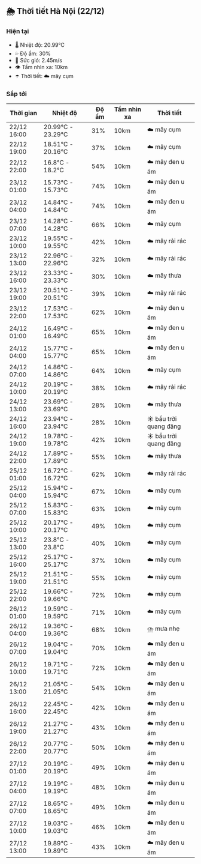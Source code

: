 ## 🌦️ Thời tiết Hà Nội (22/12)

### Hiện tại

- 🌡️ Nhiệt độ: 20.99℃
- 💦 Độ ẩm: 30%
- 💨 Sức gió: 2.45m/s
- 👁️ Tầm nhìn xa: 10km
- ☂️ Thời tiết: ☁️ mây cụm

### Sắp tới

| Thời gian | Nhiệt độ | Độ ẩm | Tầm nhìn xa | Thời tiết |
| --- | --- | --- | --- | --- |
| 22/12 16:00 | 20.99℃ - 23.29℃ | 31% | 10km | ☁️ mây cụm |
| 22/12 19:00 | 18.51℃ - 20.16℃ | 37% | 10km | ☁️ mây cụm |
| 22/12 22:00 | 16.8℃ - 18.2℃ | 54% | 10km | ☁️ mây đen u ám |
| 23/12 01:00 | 15.73℃ - 15.73℃ | 74% | 10km | ☁️ mây đen u ám |
| 23/12 04:00 | 14.84℃ - 14.84℃ | 74% | 10km | ☁️ mây đen u ám |
| 23/12 07:00 | 14.28℃ - 14.28℃ | 66% | 10km | ☁️ mây cụm |
| 23/12 10:00 | 19.55℃ - 19.55℃ | 42% | 10km | ☁️ mây rải rác |
| 23/12 13:00 | 22.96℃ - 22.96℃ | 32% | 10km | ☁️ mây rải rác |
| 23/12 16:00 | 23.33℃ - 23.33℃ | 30% | 10km | ☁️ mây thưa |
| 23/12 19:00 | 20.51℃ - 20.51℃ | 39% | 10km | ☁️ mây rải rác |
| 23/12 22:00 | 17.53℃ - 17.53℃ | 62% | 10km | ☁️ mây đen u ám |
| 24/12 01:00 | 16.49℃ - 16.49℃ | 65% | 10km | ☁️ mây đen u ám |
| 24/12 04:00 | 15.77℃ - 15.77℃ | 65% | 10km | ☁️ mây đen u ám |
| 24/12 07:00 | 14.86℃ - 14.86℃ | 64% | 10km | ☁️ mây cụm |
| 24/12 10:00 | 20.19℃ - 20.19℃ | 38% | 10km | ☁️ mây rải rác |
| 24/12 13:00 | 23.69℃ - 23.69℃ | 28% | 10km | ☁️ mây thưa |
| 24/12 16:00 | 23.94℃ - 23.94℃ | 28% | 10km | ☀️ bầu trời quang đãng |
| 24/12 19:00 | 19.78℃ - 19.78℃ | 42% | 10km | ☀️ bầu trời quang đãng |
| 24/12 22:00 | 17.89℃ - 17.89℃ | 55% | 10km | ☁️ mây thưa |
| 25/12 01:00 | 16.72℃ - 16.72℃ | 62% | 10km | ☁️ mây rải rác |
| 25/12 04:00 | 15.94℃ - 15.94℃ | 67% | 10km | ☁️ mây cụm |
| 25/12 07:00 | 15.83℃ - 15.83℃ | 63% | 10km | ☁️ mây cụm |
| 25/12 10:00 | 20.17℃ - 20.17℃ | 49% | 10km | ☁️ mây cụm |
| 25/12 13:00 | 23.8℃ - 23.8℃ | 40% | 10km | ☁️ mây cụm |
| 25/12 16:00 | 25.17℃ - 25.17℃ | 37% | 10km | ☁️ mây cụm |
| 25/12 19:00 | 21.51℃ - 21.51℃ | 55% | 10km | ☁️ mây cụm |
| 25/12 22:00 | 19.66℃ - 19.66℃ | 72% | 10km | ☁️ mây cụm |
| 26/12 01:00 | 19.59℃ - 19.59℃ | 71% | 10km | ☁️ mây cụm |
| 26/12 04:00 | 19.36℃ - 19.36℃ | 68% | 10km | ⛈️ mưa nhẹ |
| 26/12 07:00 | 19.04℃ - 19.04℃ | 70% | 10km | ☁️ mây đen u ám |
| 26/12 10:00 | 19.71℃ - 19.71℃ | 72% | 10km | ☁️ mây đen u ám |
| 26/12 13:00 | 21.05℃ - 21.05℃ | 54% | 10km | ☁️ mây đen u ám |
| 26/12 16:00 | 22.45℃ - 22.45℃ | 42% | 10km | ☁️ mây đen u ám |
| 26/12 19:00 | 21.27℃ - 21.27℃ | 43% | 10km | ☁️ mây đen u ám |
| 26/12 22:00 | 20.77℃ - 20.77℃ | 50% | 10km | ☁️ mây đen u ám |
| 27/12 01:00 | 20.19℃ - 20.19℃ | 49% | 10km | ☁️ mây đen u ám |
| 27/12 04:00 | 19.19℃ - 19.19℃ | 48% | 10km | ☁️ mây đen u ám |
| 27/12 07:00 | 18.65℃ - 18.65℃ | 49% | 10km | ☁️ mây đen u ám |
| 27/12 10:00 | 19.03℃ - 19.03℃ | 46% | 10km | ☁️ mây đen u ám |
| 27/12 13:00 | 19.89℃ - 19.89℃ | 43% | 10km | ☁️ mây đen u ám |

